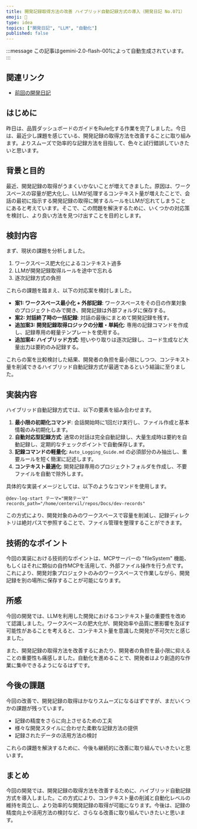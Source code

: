 ```yaml
---
title: 開発記録取得方法の改善 ハイブリッド自動記録方式の導入（開発日記 No.071）
emoji: 📝
type: idea
topics: ["開発日記", "LLM", "自動化"]
published: false
---
```

:::message
この記事はgemini-2.0-flash-001によって自動生成されています。
:::

## 関連リンク
- [前回の開発日記](https://zenn.dev/centervil/articles/2025-05-09_070_dev-diary)

## はじめに

昨日は、品質ダッシュボードのガイドをRule化する作業を完了しました。今日は、最近少し課題を感じている、開発記録の取得方法を改善することに取り組みます。よりスムーズで効率的な記録方法を目指して、色々と試行錯誤していきたいと思います。

## 背景と目的

最近、開発記録の取得がうまくいかないことが増えてきました。原因は、ワークスペースの容量が肥大化し、LLMが処理するコンテキスト量が増えたことで、会話の最初に指示する開発記録の取得に関するルールをLLMが忘れてしまうことにあると考えています。そこで、この問題を解決するために、いくつかの対応策を検討し、より良い方法を見つけ出すことを目的とします。

## 検討内容

まず、現状の課題を分析しました。

1.  ワークスペース肥大化によるコンテキスト過多
2.  LLMが開発記録取得ルールを途中で忘れる
3.  逐次記録方式の負担

これらの課題を踏まえ、以下の対応案を検討しました。

*   **案1: ワークスペース最小化 + 外部記録**: ワークスペースをその日の作業対象のプロジェクトのみで開き、開発記録は外部フォルダに保存する。
*   **案2: 対話終了時の一括記録**: 対話の最後にまとめて開発記録を残す。
*   **追加案3: 開発記録取得ロジックの分離・単純化**: 専用の記録コマンドを作成し、記録専用の軽量テンプレートを使用する。
*   **追加案4: ハイブリッド方式**: 短いやり取りは逐次記録し、コード生成など大量出力は要約のみ記録する。

これらの案を比較検討した結果、開発者の負担を最小限にしつつ、コンテキスト量を削減できるハイブリッド自動記録方式が最適であるという結論に至りました。

## 実装内容

ハイブリッド自動記録方式では、以下の要素を組み合わせます。

1.  **最小限の初期化コマンド**: 会話開始時に1回だけ実行し、ファイル作成と基本情報のみ初期化します。
2.  **自動対応型記録方式**: 通常の対話は完全自動記録し、大量生成時は要約を自動記録し、定期的なチェックポイントで自動保存します。
3.  **記録コマンドの軽量化**: `Auto_Logging_Guide.md` の必須部分のみ抽出し、重要ルールを短く簡潔に記述します。
4.  **コンテキスト最適化**: 開発記録専用のプロジェクトフォルダを作成し、不要ファイルを自動で除外します。

具体的な実装イメージとしては、以下のようなコマンドを使用します。

```
@dev-log-start テーマ="開発テーマ" records_path="/home/centervil/repos/Docs/dev-records"
```

この方式により、開発対象のみのワークスペースで容量を削減し、記録ディレクトリは絶対パスで参照することで、ファイル管理を整理することができます。

## 技術的なポイント

今回の実装における技術的なポイントは、MCPサーバーの "fileSystem" 機能、もしくはそれに類似の自作MCPを活用して、外部ファイル操作を行う点です。これにより、開発対象プロジェクトのみのワークスペースで作業しながら、開発記録を別の場所に保存することが可能になります。

## 所感

今回の開発では、LLMを利用した開発におけるコンテキスト量の重要性を改めて認識しました。ワークスペースの肥大化が、開発効率や品質に悪影響を及ぼす可能性があることを考えると、コンテキスト量を意識した開発が不可欠だと感じました。

また、開発記録の取得方法を改善するにあたり、開発者の負担を最小限に抑えることの重要性も痛感しました。自動化を進めることで、開発者はより創造的な作業に集中できるようになるはずです。

## 今後の課題

今回の改善で、開発記録の取得はかなりスムーズになるはずですが、まだいくつかの課題が残っています。

*   記録の精度をさらに向上させるための工夫
*   様々な開発スタイルに合わせた柔軟な記録方法の提供
*   記録されたデータの活用方法の検討

これらの課題を解決するために、今後も継続的に改善に取り組んでいきたいと思います。

## まとめ

今回の開発では、開発記録の取得方法を改善するために、ハイブリッド自動記録方式を導入しました。この方式により、コンテキスト量の削減と自動化レベルの維持を両立し、より効率的な開発記録の取得が可能になります。今後は、記録の精度向上や活用方法の検討など、さらなる改善に取り組んでいきたいと思います。